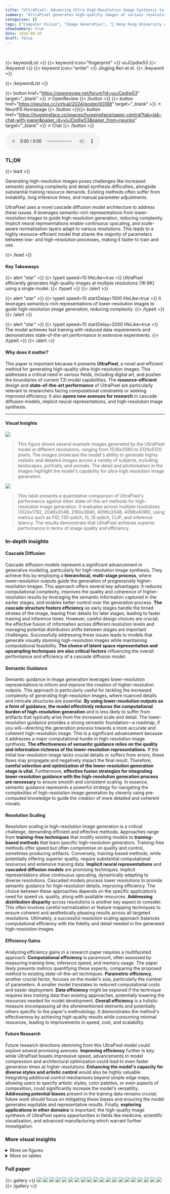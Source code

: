 ```yaml
---
title: "UltraPixel: Advancing Ultra High-Resolution Image Synthesis to New Peaks"
summary: "UltraPixel generates high-quality images at various resolutions (1K-6K) efficiently using cascade diffusion models, achieving state-of-the-art performance."
categories: []
tags: ["Computer Vision", "Image Generation", "🏢 Hong Kong University of Science and Technology",]
showSummary: true
date: 2024-09-26
draft: false
---
```


<br>

{{< keywordList >}}
{{< keyword icon="fingerprint" >}} voJCpdlw53 {{< /keyword >}}
{{< keyword icon="writer" >}} Jingjing Ren et el. {{< /keyword >}}
 
{{< /keywordList >}}

{{< button href="https://openreview.net/forum?id=voJCpdlw53" target="_blank" >}}
↗ OpenReview
{{< /button >}}
{{< button href="https://neurips.cc/virtual/2024/poster/93188" target="_blank" >}}
↗ NeurIPS Homepage
{{< /button >}}{{< button href="https://huggingface.co/spaces/huggingface/paper-central?tab=tab-chat-with-paper&paper_id=voJCpdlw53&paper_from=neurips" target="_blank" >}}
↗ Chat
{{< /button >}}



<audio controls>
    <source src="https://ai-paper-reviewer.com/voJCpdlw53/podcast.wav" type="audio/wav">
    Your browser does not support the audio element.
</audio>


### TL;DR


{{< lead >}}

Generating high-resolution images poses challenges like increased semantic planning complexity and detail synthesis difficulties, alongside substantial training resource demands. Existing methods often suffer from instability, long inference times, and manual parameter adjustments.  

UltraPixel uses a novel cascade diffusion model architecture to address these issues.  It leverages semantic-rich representations from lower-resolution images to guide high-resolution generation, reducing complexity.  Implicit neural representations enable continuous upscaling, and scale-aware normalization layers adapt to various resolutions. This leads to a highly resource-efficient model that shares the majority of parameters between low- and high-resolution processes, making it faster to train and use.

{{< /lead >}}


#### Key Takeaways

{{< alert "star" >}}
{{< typeit speed=10 lifeLike=true >}} UltraPixel efficiently generates high-quality images at multiple resolutions (1K-6K) using a single model. {{< /typeit >}}
{{< /alert >}}

{{< alert "star" >}}
{{< typeit speed=10 startDelay=1000 lifeLike=true >}} It leverages semantics-rich representations of lower-resolution images to guide high-resolution image generation, reducing complexity. {{< /typeit >}}
{{< /alert >}}

{{< alert "star" >}}
{{< typeit speed=10 startDelay=2000 lifeLike=true >}} The model achieves fast training with reduced data requirements and demonstrates state-of-the-art performance in extensive experiments. {{< /typeit >}}
{{< /alert >}}

#### Why does it matter?
This paper is important because it presents **UltraPixel**, a novel and efficient method for generating high-quality ultra-high-resolution images. This addresses a critical need in various fields, including digital art, and pushes the boundaries of current T2I model capabilities.  The **resource-efficient** design and **state-of-the-art performance** of UltraPixel are particularly relevant to researchers facing computational constraints or seeking improved efficiency. It also **opens new avenues for research** in cascade diffusion models, implicit neural representations, and high-resolution image synthesis.

------
#### Visual Insights



![](https://ai-paper-reviewer.com/voJCpdlw53/figures_0_1.jpg)

> This figure shows several example images generated by the UltraPixel model at different resolutions, ranging from 1536x2560 to 5120x5120 pixels.  The images showcase the model's ability to generate highly realistic and detailed images across a variety of subjects, including landscapes, portraits, and animals. The detail and photorealism in the images highlight the model's capability for ultra-high resolution image generation.





![](https://ai-paper-reviewer.com/voJCpdlw53/tables_6_1.jpg)

> This table presents a quantitative comparison of UltraPixel's performance against other state-of-the-art methods for high-resolution image generation.  It evaluates across multiple resolutions (1024x1792, 2048x2048, 2160x3840, 4096x2048, 4096x4096), using metrics such as FID, FID-patch, IS, IS-patch, CLIP, and inference latency. The results demonstrate that UltraPixel achieves superior performance in terms of image quality and efficiency.





### In-depth insights


#### Cascade Diffusion
Cascade diffusion models represent a significant advancement in generative modeling, particularly for high-resolution image synthesis.  They achieve this by employing a **hierarchical, multi-stage process**, where lower-resolution outputs guide the generation of progressively higher-resolution images.  This approach offers several key advantages: it reduces computational complexity, improves the quality and coherence of higher-resolution results by leveraging the semantic information captured in the earlier stages, and enables better control over the generation process.  **The cascade structure fosters efficiency** as early stages handle the broad strokes of the image, leaving finer details for later stages, leading to faster training and inference times. However, careful design choices are crucial; the effective fusion of information across different resolution levels and managing potential distribution shifts between stages are important challenges.  Successfully addressing these issues leads to models that generate visually stunning high-resolution images while maintaining computational feasibility. **The choice of latent space representation and upsampling techniques are also critical factors** influencing the overall performance and efficiency of a cascade diffusion model.

#### Semantic Guidance
Semantic guidance in image generation leverages lower-resolution representations to inform and improve the creation of higher-resolution outputs.  This approach is particularly useful for tackling the increased complexity of generating high-resolution images, where nuanced details and intricate structures are essential. **By using lower-resolution outputs as a form of guidance, the model effectively reduces the computational burden of high-resolution generation** and is less likely to suffer from artifacts that typically arise from the increased scale and detail. The lower-resolution guidance provides a strong semantic foundation—a roadmap, if you will—directing the generation process towards a more accurate and coherent high-resolution image. This is a significant advancement because it addresses a major computational hurdle in high-resolution image synthesis.  **The effectiveness of semantic guidance relies on the quality and information richness of the lower-resolution representations.**  If the initial low-resolution image lacks crucial details or suffers from errors, these flaws may propagate and negatively impact the final result. Therefore, **careful selection and optimization of the lower-resolution generation stage is vital.**  Furthermore, **effective fusion strategies for integrating lower-resolution guidance with the high-resolution generation process are necessary** to ensure smooth and consistent scaling.  In essence, semantic guidance represents a powerful strategy for navigating the complexities of high-resolution image generation by cleverly using pre-computed knowledge to guide the creation of more detailed and coherent visuals.

#### Resolution Scaling
Resolution scaling in high-resolution image generation is a critical challenge, demanding efficient and effective methods.  Approaches range from **training-free techniques** that modify existing models to **training-based methods** that learn specific high-resolution generators.  Training-free methods offer speed but often compromise on quality and control, sometimes producing artifacts.  Conversely, training-based methods, while potentially offering superior quality, require substantial computational resources and extensive training data.  **Implicit neural representations** and **cascaded diffusion models** are promising techniques.  Implicit representations allow continuous upscaling, dynamically adapting to diverse resolutions.  Cascaded models process lower resolutions to provide semantic guidance for high-resolution details, improving efficiency. The choice between these approaches depends on the specific application’s need for speed vs. quality, along with available resources.  **Addressing distribution disparity** across resolutions is another key aspect to consider.  This often involves careful normalization or feature mapping techniques to ensure coherent and aesthetically pleasing results across all targeted resolutions.  Ultimately, a successful resolution scaling approach balances computational efficiency with the fidelity and detail needed in the generated high-resolution images.

#### Efficiency Gains
Analyzing efficiency gains in a research paper requires a multifaceted approach.  **Computational efficiency** is paramount, often assessed by measuring training time, inference speed, and memory usage.  The paper likely presents metrics quantifying these aspects, comparing the proposed method to existing state-of-the-art techniques.  **Parametric efficiency**, another crucial factor, focuses on the model's size, particularly the number of parameters. A smaller model translates to reduced computational costs and easier deployment.  **Data efficiency** might be explored if the technique requires less training data than existing approaches, potentially lowering the resources needed for model development.  **Overall efficiency** is a holistic measure encompassing all the aforementioned elements and potentially others specific to the paper's methodology.   It demonstrates the method's effectiveness by achieving high-quality results while consuming minimal resources, leading to improvements in speed, cost, and scalability.

#### Future Research
Future research directions stemming from this UltraPixel model could explore several promising avenues.  **Improving efficiency** further is key; while UltraPixel boasts impressive speed, advancements in model compression and architectural optimization could lead to even faster generation times at higher resolutions.  **Enhancing the model's capacity for diverse styles and artistic control** would also be highly valuable. Integrating additional control mechanisms beyond simple edge maps, allowing users to specify artistic styles, color palettes, or even aspects of composition, could significantly increase the model's versatility.  **Addressing potential biases** present in the training data remains crucial;  future work should focus on mitigating these biases and ensuring the model generates equitable and representative results.  Finally, **exploring applications in other domains** is important; the high-quality image synthesis of UltraPixel opens opportunities in fields like medicine, scientific visualization, and advanced manufacturing which warrant further investigation.


### More visual insights

<details>
<summary>More on figures
</summary>


![](https://ai-paper-reviewer.com/voJCpdlw53/figures_2_1.jpg)

> This figure compares the feature distribution across various resolutions for Stable Cascade and the proposed UltraPixel model using t-SNE visualization.  Stable Cascade shows scattered clusters, indicating significant distribution disparity across resolutions. In contrast, UltraPixel demonstrates a more continuous distribution, suggesting better consistency and adaptability across different resolutions. This improved feature distribution highlights UltraPixel's ability to generate high-quality images at various resolutions efficiently.


![](https://ai-paper-reviewer.com/voJCpdlw53/figures_3_1.jpg)

> This figure illustrates the overall process of UltraPixel image generation. It starts by extracting guidance from a low-resolution image generated in earlier stages. This guidance is then upscaled using an implicit neural representation and integrated into the high-resolution generation branch to guide the creation of a high-resolution image. The process involves cascade decoding of the high-resolution latent representation, ultimately resulting in a photorealistic and detail-rich image.


![](https://ai-paper-reviewer.com/voJCpdlw53/figures_3_2.jpg)

> This figure illustrates the continuous upscaling method used in UltraPixel.  Low-resolution guidance tokens are first processed through a linear layer, then concatenated with learnable tokens and passed through a self-attention layer. The resulting tokens are processed through another set of linear layers. By inputting the target position (x, y) coordinates, the implicit neural representation (INR) generates upscaled guidance features that match the resolution of high-resolution features. This process allows the model to use low-resolution image information effectively at various resolutions during high-resolution image synthesis.


![](https://ai-paper-reviewer.com/voJCpdlw53/figures_4_1.jpg)

> This figure details the architecture of the generative diffusion model used in UltraPixel. It shows the different components of the model, including the guidance fusion module, the scale-aware normalization layer, and the time embedding. The figure also shows how the different components of the model are connected together, and how the model processes the input image to generate a high-resolution image.  The model uses a cascade decoding process, which means that it generates the image in multiple stages. In each stage, it uses the output of the previous stage as input to generate the next stage, which allows it to generate more realistic and detailed images. The model also uses a continuous upscaling process, which allows it to generate images at any resolution.


![](https://ai-paper-reviewer.com/voJCpdlw53/figures_5_1.jpg)

> This figure presents a bar chart comparing the performance of UltraPixel against other state-of-the-art methods for generating high-resolution images at various resolutions (1024x1792, 2048x2048, 2160x3840, 4096x2048, and 4096x4096).  The win rate is calculated using PickScore [25], a metric that measures the alignment of generated images with human preferences.  UltraPixel consistently demonstrates higher win rates across all resolutions compared to the other methods, suggesting superior image quality and a greater ability to align with human aesthetic preferences.


![](https://ai-paper-reviewer.com/voJCpdlw53/figures_7_1.jpg)

> This figure presents a visual comparison of image generation results between UltraPixel and other state-of-the-art methods across various resolutions.  The comparison highlights UltraPixel's superior ability to produce high-resolution images with enhanced detail and superior structural integrity, showcasing its advantage over existing methods that may suffer from artifacts or lack of fine detail.


![](https://ai-paper-reviewer.com/voJCpdlw53/figures_8_1.jpg)

> This figure demonstrates the effectiveness of low-resolution (LR) guidance in improving the quality of high-resolution (HR) image generation. It shows a comparison between generating HR images with and without LR guidance. The results show that using LR guidance leads to clearer structures, fine-grained details, and higher image quality.


![](https://ai-paper-reviewer.com/voJCpdlw53/figures_8_2.jpg)

> This figure compares the image generation results of the proposed UltraPixel method with those of the BSRGAN super-resolution method at a resolution of 4096 × 4096 pixels.  Two example image pairs are shown: one of a puppy and another of an anime character.  The comparison highlights UltraPixel's ability to generate images with superior detail and clarity, compared to simply upscaling a lower-resolution image with BSRGAN.


![](https://ai-paper-reviewer.com/voJCpdlw53/figures_9_1.jpg)

> This figure compares the results of high-resolution image generation with different guidance strategies. The left side shows the results when using low-resolution (LR) guidance at different time steps (t=tH, t=0.5, t=0.05) during the high-resolution (HR) generation process. The right side is the same as the left side, but with different prompts. By comparing the images, it shows that using low-resolution guidance at the time step t=0.05, semantic information is clearer. 


![](https://ai-paper-reviewer.com/voJCpdlw53/figures_9_2.jpg)

> This figure demonstrates the effectiveness of the implicit neural representation (INR) method used to continuously upscale the low-resolution guidance features to match the resolution of the high-resolution features.  The top row shows the results without INR, where artifacts are more prominent at higher resolutions. The bottom row displays results with INR; more consistent detail is maintained across varying resolutions, showcasing the benefit of INR in generating higher-quality images.


![](https://ai-paper-reviewer.com/voJCpdlw53/figures_13_1.jpg)

> This figure compares the reconstruction quality of StableCascade and SDXL on high-resolution images using their respective VAEs.  It visually demonstrates how well each model reconstructs images after compression and decompression through the latent space. The comparison highlights the trade-off between compression ratio and reconstruction fidelity, showing StableCascade achieves higher compression but lower reconstruction quality compared to SDXL.


![](https://ai-paper-reviewer.com/voJCpdlw53/figures_14_1.jpg)

> This figure compares the results of three methods in generating high-resolution images from a low-resolution input. The first column shows the low-resolution image. The second column shows the result after upsampling using the BSRGAN method. The third column shows the result obtained by the UltraPixel method proposed in the paper. Two example image pairs are shown: a log cabin scene and a close-up of a child's face.  The comparison highlights that the UltraPixel method is better at preserving and adding details compared to the BSRGAN method, which tends to produce somewhat blurry and less-detailed output.


![](https://ai-paper-reviewer.com/voJCpdlw53/figures_14_2.jpg)

> This figure compares the results of the proposed UltraPixel method with two other generative diffusion-based super-resolution methods, StableSR and SUPIR, at a resolution of 4096x4096 pixels.  The comparison demonstrates the superior detail and visual quality of UltraPixel compared to the other two methods, highlighting its ability to generate high-resolution images with enhanced detail and superior structures. The images illustrate that while the other methods increase resolution, they fail to add sufficient details, unlike UltraPixel which maintains a high level of detail and overall visual appeal.


![](https://ai-paper-reviewer.com/voJCpdlw53/figures_15_1.jpg)

> This figure compares the image generation results of UltraPixel against other methods (ScaleCrafter, DemoFusion, FouriScale, Pixart-sigma) across different resolutions (2048x2048, 2160x3840, 4096x4096). It highlights the superior quality of images generated by UltraPixel, particularly in terms of detail richness and overall structure.


![](https://ai-paper-reviewer.com/voJCpdlw53/figures_16_1.jpg)

> This figure compares the image generation results of UltraPixel with those from DALL-E 3, a leading commercial text-to-image model. The comparison is shown across various scenes, including landscapes, portraits, and wildlife. It highlights UltraPixel's ability to generate high-quality and detailed images that are on par with the quality achieved by DALL-E 3.


![](https://ai-paper-reviewer.com/voJCpdlw53/figures_17_1.jpg)

> This figure visually compares the image generation results of the proposed UltraPixel model with those of Midjourney V6, a leading commercial text-to-image generation model. The comparison focuses on images rendered at a resolution of 2048 x 2048 pixels. Three sets of paired images are presented, showcasing different subject matters: a person on skis in a snowy mountain landscape, a koala bear clinging to a tree, and a log cabin in a winter forest. The comparison aims to demonstrate the quality and detail achieved by the UltraPixel model relative to Midjourney V6.


![](https://ai-paper-reviewer.com/voJCpdlw53/figures_18_1.jpg)

> This figure showcases the image generation capabilities of the UltraPixel model. It displays a variety of images generated at different resolutions, highlighting the model's ability to produce highly photorealistic and detailed results across a range of image sizes.


![](https://ai-paper-reviewer.com/voJCpdlw53/figures_19_1.jpg)

> This figure showcases the results of the UltraPixel model, demonstrating its ability to generate high-quality images at various resolutions, ranging from 1536x2560 to 5120x5120 pixels. The images depict a variety of subjects and styles, showcasing the model's versatility and ability to capture fine details. The figure highlights the model's ability to generate high-resolution images that are both photorealistic and detail-rich, exceeding the capabilities of many existing methods.


![](https://ai-paper-reviewer.com/voJCpdlw53/figures_20_1.jpg)

> This figure shows several example images generated by the UltraPixel model at different resolutions, ranging from 1536x2560 to 5120x5120 pixels.  The images demonstrate the model's ability to generate high-quality, detailed images across a range of resolutions and aspect ratios.  The images depict various subjects, including a peony flower, a woman's portrait, a landscape scene, and two rabbits.  The variety of subjects shows the model's versatility.


![](https://ai-paper-reviewer.com/voJCpdlw53/figures_22_1.jpg)

> This figure showcases the image generation capabilities of the UltraPixel model. It presents various example images generated at different resolutions (3840x5120, 2560x5120, 5120x3072, 4096x4096, 4096x2048, 2560x1536) to demonstrate the model's ability to produce high-quality, detailed images across a range of scales.  The images encompass diverse subjects, including a flower, a woman's portrait, a landscape, a statue, a close-up of a woman's eye, and rabbits. The appendix contains a list of the text prompts used for image generation.


![](https://ai-paper-reviewer.com/voJCpdlw53/figures_23_1.jpg)

> This figure shows several example images generated by the UltraPixel model at different resolutions, showcasing its ability to produce high-quality, photorealistic images with fine details across a range of image sizes.  The variety of subjects and styles highlights the model's versatility.


![](https://ai-paper-reviewer.com/voJCpdlw53/figures_24_1.jpg)

> This figure shows examples of images generated by the UltraPixel model at various resolutions, showcasing its ability to produce high-quality, photorealistic images with rich details.  The different image sizes demonstrate the model's scalability and performance across a range of resolutions.


![](https://ai-paper-reviewer.com/voJCpdlw53/figures_25_1.jpg)

> This figure showcases example images generated by the UltraPixel model at various resolutions, demonstrating the model's ability to produce high-quality, photorealistic images with rich details across different scales. The images depict a range of subjects and scenes, highlighting the model's versatility and effectiveness.


![](https://ai-paper-reviewer.com/voJCpdlw53/figures_26_1.jpg)

> This figure shows a collection of images generated by the UltraPixel model, showcasing its ability to produce photorealistic and highly detailed images at various resolutions, ranging from 1536 x 2560 to 5120 x 5120 pixels.  The images demonstrate the model's versatility across different subject matter and styles (portrait, landscape, animal, etc.). The varied aspect ratios further showcase the model's adaptability.


![](https://ai-paper-reviewer.com/voJCpdlw53/figures_27_1.jpg)

> This figure showcases the visual results generated by the UltraPixel model, demonstrating its capability to produce high-quality, photorealistic images at different resolutions, ranging from 1536x2560 to 5120x5120 pixels.  Each image depicts a different subject (flower, woman, mountain scenery, statue, eyes, and rabbits), highlighting UltraPixel's versatility and ability to capture fine details across varied styles and resolutions.


![](https://ai-paper-reviewer.com/voJCpdlw53/figures_28_1.jpg)

> This figure showcases the visual results of the UltraPixel model, demonstrating its ability to generate high-quality images across a range of resolutions (from 1536x2560 to 5120x5120 pixels).  The images depict diverse subjects, including a peony flower, a portrait of a woman, a landscape painting, and two rabbits.  The high level of detail and photorealism achieved by the model is evident in each image.


![](https://ai-paper-reviewer.com/voJCpdlw53/figures_29_1.jpg)

> This figure showcases sample images generated by the UltraPixel model at different resolutions, demonstrating its capability to produce high-quality, photorealistic results with rich details across various scales.  The wide range of resolutions highlights the model's versatility.


![](https://ai-paper-reviewer.com/voJCpdlw53/figures_30_1.jpg)

> This figure showcases the visual results of the UltraPixel model. It presents eight different images generated at various resolutions, highlighting the model's capacity for creating high-quality, detailed images across a wide range of sizes. The images illustrate different styles, including portraits, landscapes and animal close-ups, demonstrating the model's versatility.


![](https://ai-paper-reviewer.com/voJCpdlw53/figures_31_1.jpg)

> This figure shows examples of images generated by the UltraPixel model at different resolutions, ranging from 1536x2560 to 5120x5120 pixels.  The images demonstrate the model's ability to produce high-quality, detailed images across a wide range of sizes.  The variety of subjects (flower, portrait, landscape) showcases the model's versatility.


</details>




<details>
<summary>More on tables
</summary>


![](https://ai-paper-reviewer.com/voJCpdlw53/tables_9_1.jpg)
> This table presents an ablation study on the impact of different timesteps used to extract low-resolution (LR) guidance for high-resolution image generation. It compares the performance (CLIP score and Inception Score) at resolutions 2560x2560 and 4096x4096 using three different LR guidance extraction timesteps: synchronized with high-resolution timesteps (t=tH), a fixed middle timestep (t=0.5), and a timestep near the end (t=0.05).  The results demonstrate that extracting LR guidance near the end of the process (t=0.05) yields superior performance compared to other timesteps.

![](https://ai-paper-reviewer.com/voJCpdlw53/tables_13_1.jpg)
> This table compares the peak signal-to-noise ratio (PSNR), compression ratio, and the number of parameters between StableCascade and SDXL, two different models for image generation.  It demonstrates that StableCascade achieves significantly higher compression with a slightly lower PSNR, indicating a trade-off between efficiency and reconstruction quality. 

![](https://ai-paper-reviewer.com/voJCpdlw53/tables_32_1.jpg)
> This table presents a quantitative comparison of UltraPixel's performance against several other state-of-the-art methods for high-resolution image generation.  Metrics include FID (Fréchet Inception Distance), a measure of image quality; IS (Inception Score), another measure of image quality; CLIP score, reflecting the alignment between image content and text prompt; and latency, the time taken to generate images. The comparison is done across multiple resolutions (1024x1792, 2048x2048, 2160x3840, 4096x2048, and 4096x4096), showing UltraPixel's consistent superior performance.

![](https://ai-paper-reviewer.com/voJCpdlw53/tables_33_1.jpg)
> This table presents a quantitative comparison of UltraPixel's performance against other state-of-the-art methods for high-resolution image generation.  Metrics include FID (Fréchet Inception Distance), FID-patch (FID calculated on image patches), IS (Inception Score), IS-patch (IS calculated on image patches), CLIP (Contrastive Language–Image Pre-training) score, and inference latency (in seconds).  The comparison is conducted across multiple resolutions (1024x1792, 2048x2048, 2160x3840, 4096x2048, and 4096x4096), demonstrating UltraPixel's superior performance and efficiency.

</details>




### Full paper

{{< gallery >}}
<img src="https://ai-paper-reviewer.com/voJCpdlw53/1.png" class="grid-w50 md:grid-w33 xl:grid-w25" />
<img src="https://ai-paper-reviewer.com/voJCpdlw53/2.png" class="grid-w50 md:grid-w33 xl:grid-w25" />
<img src="https://ai-paper-reviewer.com/voJCpdlw53/3.png" class="grid-w50 md:grid-w33 xl:grid-w25" />
<img src="https://ai-paper-reviewer.com/voJCpdlw53/4.png" class="grid-w50 md:grid-w33 xl:grid-w25" />
<img src="https://ai-paper-reviewer.com/voJCpdlw53/5.png" class="grid-w50 md:grid-w33 xl:grid-w25" />
<img src="https://ai-paper-reviewer.com/voJCpdlw53/6.png" class="grid-w50 md:grid-w33 xl:grid-w25" />
<img src="https://ai-paper-reviewer.com/voJCpdlw53/7.png" class="grid-w50 md:grid-w33 xl:grid-w25" />
<img src="https://ai-paper-reviewer.com/voJCpdlw53/8.png" class="grid-w50 md:grid-w33 xl:grid-w25" />
<img src="https://ai-paper-reviewer.com/voJCpdlw53/9.png" class="grid-w50 md:grid-w33 xl:grid-w25" />
<img src="https://ai-paper-reviewer.com/voJCpdlw53/10.png" class="grid-w50 md:grid-w33 xl:grid-w25" />
<img src="https://ai-paper-reviewer.com/voJCpdlw53/11.png" class="grid-w50 md:grid-w33 xl:grid-w25" />
<img src="https://ai-paper-reviewer.com/voJCpdlw53/12.png" class="grid-w50 md:grid-w33 xl:grid-w25" />
<img src="https://ai-paper-reviewer.com/voJCpdlw53/13.png" class="grid-w50 md:grid-w33 xl:grid-w25" />
<img src="https://ai-paper-reviewer.com/voJCpdlw53/14.png" class="grid-w50 md:grid-w33 xl:grid-w25" />
<img src="https://ai-paper-reviewer.com/voJCpdlw53/15.png" class="grid-w50 md:grid-w33 xl:grid-w25" />
<img src="https://ai-paper-reviewer.com/voJCpdlw53/16.png" class="grid-w50 md:grid-w33 xl:grid-w25" />
<img src="https://ai-paper-reviewer.com/voJCpdlw53/17.png" class="grid-w50 md:grid-w33 xl:grid-w25" />
<img src="https://ai-paper-reviewer.com/voJCpdlw53/18.png" class="grid-w50 md:grid-w33 xl:grid-w25" />
<img src="https://ai-paper-reviewer.com/voJCpdlw53/19.png" class="grid-w50 md:grid-w33 xl:grid-w25" />
<img src="https://ai-paper-reviewer.com/voJCpdlw53/20.png" class="grid-w50 md:grid-w33 xl:grid-w25" />
{{< /gallery >}}